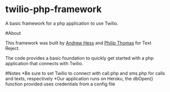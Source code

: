 twilio-php-framework
====================

A basic framework for a php application to use Twilio.

#About

This framework was built by [Andrew Hess](https://github.com/andhess) and [Philip Thomas](https://github.com/philipithomas) for Text Reject.

The code provides a basic foundation to quickly get started with a php application that connects with Twilio.

#Notes
*Be sure to set Twilio to connect with call.php and sms.php for calls and texts, respectively
*Our application runs on Heroku, the dbOpen() function provided uses credentials from a config file